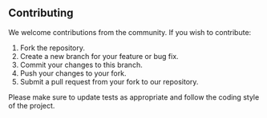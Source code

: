 ## Contributing

We welcome contributions from the community. If you wish to contribute:

1. Fork the repository.
2. Create a new branch for your feature or bug fix.
3. Commit your changes to this branch.
4. Push your changes to your fork.
5. Submit a pull request from your fork to our repository.

Please make sure to update tests as appropriate and follow the coding style of the project.

